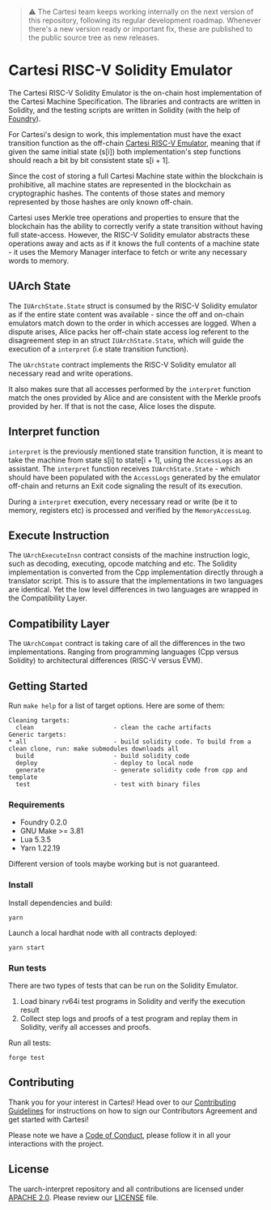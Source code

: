 > :warning: The Cartesi team keeps working internally on the next version of this repository, following its regular development roadmap. Whenever there's a new version ready or important fix, these are published to the public source tree as new releases.

# Cartesi RISC-V Solidity Emulator

The Cartesi RISC-V Solidity Emulator is the on-chain host implementation of the Cartesi Machine Specification. The libraries and contracts are written in Solidity, and the testing scripts are written in Solidity (with the help of [Foundry](https://github.com/foundry-rs/foundry)).

For Cartesi's design to work, this implementation must have the exact transition function as the off-chain [Cartesi RISC-V Emulator](https://github.com/cartesi/machine-emulator), meaning that if given the same initial state (s[i]) both implementation's step functions should reach a bit by bit consistent state s[i + 1].

Since the cost of storing a full Cartesi Machine state within the blockchain is prohibitive, all machine states are represented in the blockchain as cryptographic hashes. The contents of those states and memory represented by those hashes are only known off-chain.

Cartesi uses Merkle tree operations and properties to ensure that the blockchain has the ability to correctly verify a state transition without having full state-access. However, the RISC-V Solidity emulator abstracts these operations away and acts as if it knows the full contents of a machine state - it uses the Memory Manager interface to fetch or write any necessary words to memory.

## UArch State

The `IUArchState.State` struct is consumed by the RISC-V Solidity emulator as if the entire state content was available - since the off and on-chain emulators match down to the order in which accesses are logged. When a dispute arises, Alice packs her off-chain state access log referent to the disagreement step in an struct `IUArchState.State`, which will guide the execution of a `interpret` (i.e state transition function).

The `UArchState` contract implements the RISC-V Solidity emulator all necessary read and write operations.

It also makes sure that all accesses performed by the `interpret` function match the ones provided by Alice and are consistent with the Merkle proofs provided by her. If that is not the case, Alice loses the dispute.

## Interpret function

`interpret` is the previously mentioned state transition function, it is meant to take the machine from state s[i] to state[i + 1], using the `AccessLogs` as an assistant. The `interpret` function receives `IUArchState.State` - which should have been populated with the `AccessLogs` generated by the emulator off-chain and returns an Exit code signaling the result of its execution.

During a `interpret` execution, every necessary read or write (be it to memory, registers etc) is processed and verified by the `MemoryAccessLog`.

## Execute Instruction

The `UArchExecuteInsn` contract consists of the machine instruction logic, such as decoding, executing, opcode matching and etc. The Solidity implementation is converted from the Cpp implementation directly through a translator script. This is to assure that the implementations in two languages are identical. Yet the low level differences in two languages are wrapped in the Compatibility Layer.

## Compatibility Layer

The `UArchCompat` contract is taking care of all the differences in the two implementations. Ranging from programming languages (Cpp versus Solidity) to architectural differences (RISC-V versus EVM).

## Getting Started

Run `make help` for a list of target options. Here are some of them:

```
Cleaning targets:
  clean                      - clean the cache artifacts
Generic targets:
* all                        - build solidity code. To build from a clean clone, run: make submodules downloads all
  build                      - build solidity code
  deploy                     - deploy to local node
  generate                   - generate solidity code from cpp and template
  test                       - test with binary files
```

### Requirements

-   Foundry 0.2.0
-   GNU Make >= 3.81
-   Lua 5.3.5
-   Yarn 1.22.19

Different version of tools maybe working but is not guaranteed.

### Install

Install dependencies and build:

    yarn

Launch a local hardhat node with all contracts deployed:

    yarn start

### Run tests

There are two types of tests that can be run on the Solidity Emulator.

1. Load binary rv64i test programs in Solidity and verify the execution result
2. Collect step logs and proofs of a test program and replay them in Solidity, verify all accesses and proofs.

Run all tests:

    forge test

## Contributing

Thank you for your interest in Cartesi! Head over to our [Contributing Guidelines](CONTRIBUTING.md) for instructions on how to sign our Contributors Agreement and get started with Cartesi!

Please note we have a [Code of Conduct](CODE_OF_CONDUCT.md), please follow it in all your interactions with the project.

## License

The uarch-interpret repository and all contributions are licensed under
[APACHE 2.0](https://www.apache.org/licenses/LICENSE-2.0). Please review our [LICENSE](LICENSE) file.
